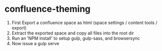 # confluence-theming
1. First Export a confluence space as html (space settings / content tools / export)
2. Extract the exported space and copy all files into the root dir
3. Run an 'NPM install' to setup gulp, gulp-sass, and browsersync
4. Now issue a gulp serve
